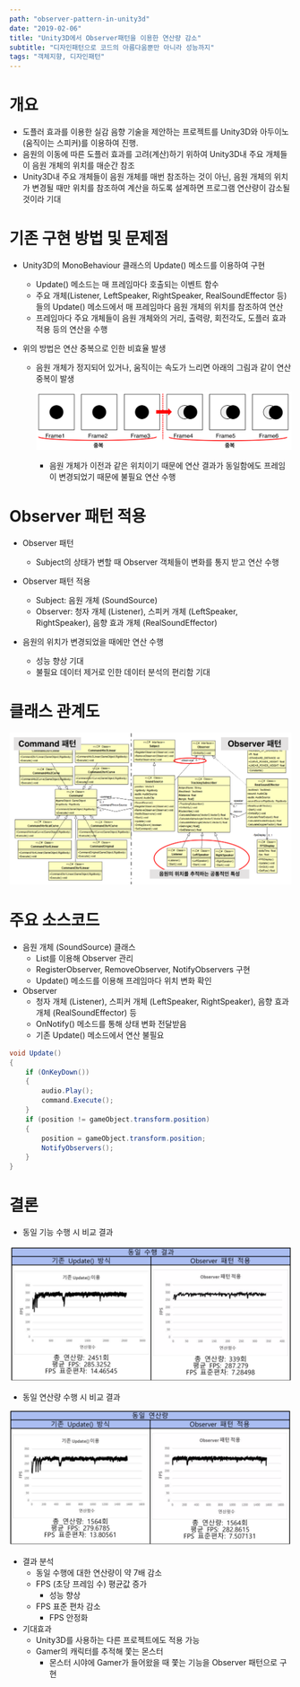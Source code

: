```yaml
---
path: "observer-pattern-in-unity3d"
date: "2019-02-06"
title: "Unity3D에서 Observer패턴을 이용한 연산량 감소"
subtitle: "디자인패턴으로 코드의 아름다움뿐만 아니라 성능까지"
tags: "객체지향, 디자인패턴"
---
```


# 개요

- 도플러 효과를 이용한 실감 음향 기술을 제안하는 프로젝트를 Unity3D와 아두이노(움직이는 스피커)를 이용하여 진행.
- 음원의 이동에 따른 도플러 효과를 고려(계산)하기 위하여 Unity3D내 주요 개체들이 음원 개체의 위치를 매순간 참조
- Unity3D내 주요 개체들이 음원 개체를 매번 참조하는 것이 아닌, 음원 개체의 위치가 변경될 때만 위치를 참조하여 계산을 하도록 설계하면 프로그램 연산량이 감소될 것이라 기대

# 기존 구현 방법 및 문제점

- Unity3D의 MonoBehaviour 클래스의 Update() 메소드를 이용하여 구현

  - Update() 메소드는 매 프레임마다 호출되는 이벤트 함수
  - 주요 개체(Listener, LeftSpeaker, RightSpeaker, RealSoundEffector 등)들의 Update() 메소드에서 매 프레임마다 음원 개체의 위치를 참조하여 연산
  - 프레임마다 주요 개체들이 음원 개체와의 거리, 출력량, 회전각도, 도플러 효과 적용 등의 연산을 수행

- 위의 방법은 연산 중복으로 인한 비효율 발생

  - 음원 개체가 정지되어 있거나, 움직이는 속도가 느리면 아래의 그림과 같이 연산 중복이 발생

    ![움직이는 속도가 느리면 연산 중복이 발생한다](./images/operation_duplication.png)

    - 음원 개체가 이전과 같은 위치이기 때문에 연산 결과가 동일함에도 프레임이 변경되었기 때문에 불필요 연산 수행

# Observer 패턴 적용

- Observer 패턴
  - Subject의 상태가 변할 때 Observer 객체들이 변화를 통지 받고 연산 수행
- Observer 패턴 적용

  - Subject: 음원 개체 (SoundSource)
  - Observer: 청자 개체 (Listener), 스피커 개체 (LeftSpeaker, RightSpeaker), 음향 효과 개체 (RealSoundEffector)

- 음원의 위치가 변경되었을 때에만 연산 수행
  - 성능 향상 기대
  - 불필요 데이터 제거로 인한 데이터 분석의 편리함 기대

# 클래스 관계도

![Observer 패턴을 적용한 클래스 관계도](./images/observer_class_diagram.png)

# 주요 소스코드

- 음원 개체 (SoundSource) 클래스
  - List를 이용해 Observer 관리
  - RegisterObserver, RemoveObserver, NotifyObservers 구현
  - Update() 메소드를 이용해 프레임마다 위치 변화 확인
- Observer
  - 청자 개체 (Listener), 스피커 개체 (LeftSpeaker, RightSpeaker), 음향 효과 개체 (RealSoundEffector) 등
  - OnNotify() 메소드를 통해 상태 변화 전달받음
  - 기존 Update() 메소드에서 연산 불필요

```csharp
void Update()
{
    if (OnKeyDown())
    {
        audio.Play();
        command.Execute();
    }
    if (position != gameObject.transform.position)
    {
        position = gameObject.transform.position;
        NotifyObservers();
    }
}
```

# 결론

- 동일 기능 수행 시 비교 결과

![동일 기능 수행 시 Observer 패턴을 적용하면 연산량이 줄어든다](./images/same_operation_result.png)

- 동일 연산량 수행 시 비교 결과

![동일 연산량 수행 시 Observer 패턴을 적용하면 FPS가 안정적이다](./images/same_compuration_result.png)

- 결과 분석
  - 동일 수행에 대한 연산량이 약 7배 감소
  - FPS (초당 프레임 수) 평균값 증가
    - 성능 향상
  - FPS 표준 편차 감소
    - FPS 안정화
- 기대효과
  - Unity3D를 사용하는 다른 프로젝트에도 적용 가능
  - Gamer의 캐릭터를 추적해 쫓는 몬스터
    - 몬스터 시야에 Gamer가 들어왔을 때 쫓는 기능을 Observer 패턴으로 구현
